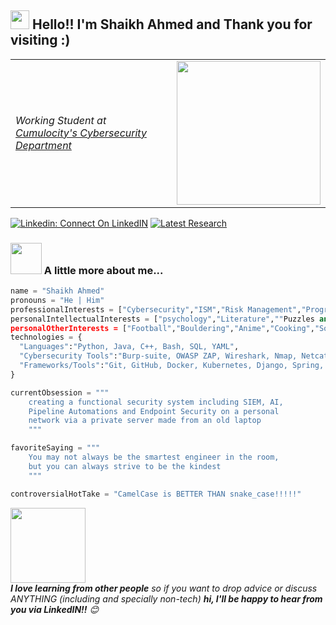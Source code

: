 <h2>
  <img src="https://media3.giphy.com/media/v1.Y2lkPTc5MGI3NjExcHhyZWd1bzVpYmwzdGFzaTM4YWlnazcyazVuemwxNmR2bnNxNWRzeSZlcD12MV9pbnRlcm5hbF9naWZfYnlfaWQmY3Q9Zw/gHPOb1fEVWu5GHL2tk/giphy.gif" width="30"/> 
  Hello!! I'm Shaikh Ahmed and Thank you for visiting :)
</h2>

<table>
  <tr>
    <td>
      <p>
        <em>Working Student at 
        <a href="https://www.cumulocity.com">Cumulocity's Cybersecurity Department</a></em>
      </p>
    </td>
    <td>
      <img src="https://media2.giphy.com/media/v1.Y2lkPTc5MGI3NjExaDVqNGZ2ZDkzMGwwd296dHRyYzg0eTdqYWo0MWdieG5jbm1uajVkbCZlcD12MV9pbnRlcm5hbF9naWZfYnlfaWQmY3Q9Zw/CuuSHzuc0O166MRfjt/giphy.gif" width="230">
    </td>
  </tr>
</table>

[![Linkedin: Connect On LinkedIN](https://img.shields.io/badge/-Connect%20On%20LinkedIn-blue?style=flat-square&logo=Linkedin&logoColor=white&link=https://www.linkedin.com/in/shaikh-ahmed-5199a122b/)](https://www.linkedin.com/in/shaikh-ahmed-5199a122b/)
[![Latest Research](https://img.shields.io/badge/-Latest%20Research!-green?style=flat-square&link=https://ieeexplore.ieee.org/document/10592406)](https://ieeexplore.ieee.org/document/10592406)


### <img src="https://media.giphy.com/media/VgCDAzcKvsR6OM0uWg/giphy.gif" width="50"> A little more about me...  

```python
name = "Shaikh Ahmed"
pronouns = "He | Him"
professionalInterests = ["Cybersecurity","ISM","Risk Management","Programming","DevSecOps"]
personalIntellectualInterests = ["psychology","Literature",""Puzzles and CTFS","Sociology"]
personalOtherInterests = ["Football","Bouldering","Anime","Cooking","Socialising"]
technologies = {
  "Languages":"Python, Java, C++, Bash, SQL, YAML",
  "Cybersecurity Tools":"Burp-suite, OWASP ZAP, Wireshark, Nmap, Netcat, GHAS",
  "Frameworks/Tools":"Git, GitHub, Docker, Kubernetes, Django, Spring, Maven",
}

currentObsession = """
    creating a functional security system including SIEM, AI,
    Pipeline Automations and Endpoint Security on a personal
    network via a private server made from an old laptop
    """

favoriteSaying = """
    You may not always be the smartest engineer in the room,
    but you can always strive to be the kindest
    """

controversialHotTake = "CamelCase is BETTER THAN snake_case!!!!!"
```


<img src="https://media1.giphy.com/media/v1.Y2lkPTc5MGI3NjExajJiOWI3aXk0cnljMmJwNzg5cGl5ZHRuOWNoaDIxeTNrMHExYjJucSZlcD12MV9pbnRlcm5hbF9naWZfYnlfaWQmY3Q9Zw/1hXY6iNdTFpTW4je85/giphy.gif" width="120"/> 
<br>
<em><b>I love learning from other people</b> so if you want to drop advice or discuss ANYTHING (including and specially non-tech) <b>hi, I'll be happy to hear from you via LinkedIN!!</b> 😊</em>
